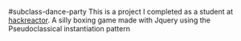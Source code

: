 #subclass-dance-party
This is a project I completed as a student at [hackreactor](http://hackreactor.com). A silly boxing game made with Jquery using the Pseudoclassical instantiation pattern
